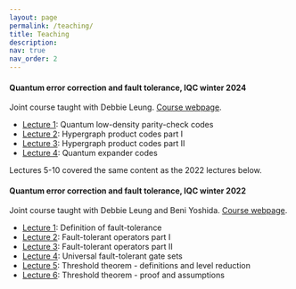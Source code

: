 ```yaml
---
layout: page
permalink: /teaching/
title: Teaching
description:
nav: true
nav_order: 2
---
```


#### Quantum error correction and fault tolerance, IQC winter 2024

Joint course taught with Debbie Leung. [Course webpage](https://www.math.uwaterloo.ca/~wcleung/qic890-w2024.html).

- [Lecture 1](../assets/pdf/qLPDC-lecture1.pdf): Quantum low-density parity-check codes
- [Lecture 2](../assets/pdf/qLPDC-lecture2.pdf): Hypergraph product codes part I
- [Lecture 3](../assets/pdf/qLPDC-lecture3.pdf): Hypergraph product codes part II
- [Lecture 4](../assets/pdf/qLPDC-lecture4.pdf): Quantum expander codes

Lectures 5-10 covered the same content as the 2022 lectures below.

#### Quantum error correction and fault tolerance, IQC winter 2022

Joint course taught with Debbie Leung and Beni Yoshida. [Course webpage](https://www.math.uwaterloo.ca/~wcleung/co781-w2022.html).

- [Lecture 1](../assets/pdf/FT-lecture1.pdf): Definition of fault-tolerance
- [Lecture 2](../assets/pdf/FT-lecture2.pdf): Fault-tolerant operators part I
- [Lecture 3](../assets/pdf/FT-lecture3.pdf): Fault-tolerant operators part II
- [Lecture 4](../assets/pdf/FT-lecture4.pdf): Universal fault-tolerant gate sets
- [Lecture 5](../assets/pdf/FT-lecture5.pdf): Threshold theorem - definitions and level reduction
- [Lecture 6](../assets/pdf/FT-lecture6.pdf): Threshold theorem - proof and assumptions
